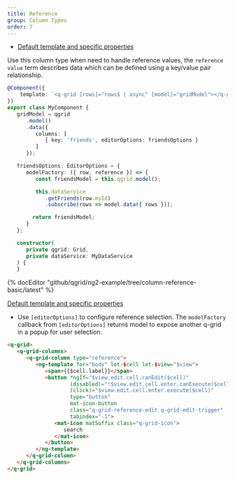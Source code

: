 ```yaml
---
title: Reference
group: Column Types
order: 7
---
```

- [Default template and specific properties](#default-template-and-specific-properties)

Use this column type when need to handle reference values, the `reference value` term describes data which can be defined using a key/value pair relationship.

```typescript
@Component({
    template: `<q-grid [rows]="rows$ | async" [model]="gridModel"></q-grid>`
})
export class MyComponent {
   gridModel = qgrid
      .model()
      .data({
         columns: [
            { key: 'friends', editorOptions: friendsOptions }
         ]
      });

   friendsOptions: EditorOptions = {
      modelFactory: ({ row, reference }) => {
         const friendsModel = this.qgrid.model();

         this.dataService
            .getFriends(row.myId)
            .subscribe(rows => model.data({ rows }));

        return friendsModel;
      }
   };

   constructor(
      private qgrid: Grid,
      private dataService: MyDataService
   ) {
   }
```

{% docEditor "github/qgrid/ng2-example/tree/column-reference-basic/latest" %}

<a name="default-template-and-specific-properties" href="#default-template-and-specific-properties">
   Default template and specific properties
</a>

* Use `[editorOptions]` to configure reference selection. The `modelFactory` callback from `[editorOptions]` returns model to expose another q-grid in a popup for user selection.

```html
<q-grid>
   <q-grid-columns>
      <q-grid-column type="reference">
         <ng-template for="body" let-$cell let-$view="$view">	
            <span>{{$cell.label}}</span>
            <button *ngIf="$view.edit.cell.canEdit($cell)"
                    (disabled)="!$view.edit.cell.enter.canExecute($cell)"
                    (click)="$view.edit.cell.enter.execute($cell)"             
                    type="button"
                    mat-icon-button
                    class="q-grid-reference-edit q-grid-edit-trigger"
                    tabindex="-1">
               <mat-icon matSuffix class="q-grid-icon">
                  search
               </mat-icon>
            </button>
         </ng-template>
      </q-grid-column>
   </q-grid-columns>
</q-grid>
```